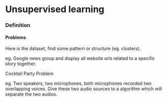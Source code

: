# Unsupervised learning

### Definition

#### Problems
Here is the dataset, find some pattern or structure (eg. clusters).

eg. Google news group and display all website urls related to a specific story together.

Cocktail Party Problem

eg. Two speakers, two microphones, both microphones recorded two overlapping voices. Give these two audio sources to a algorithm which will separate the two audios.